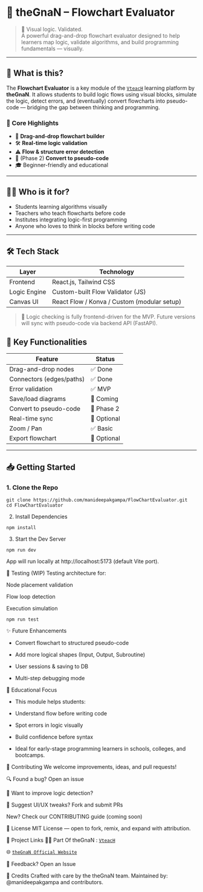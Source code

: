 # 🔄 theGnaN – Flowchart Evaluator

> 🎯 Visual logic. Validated.  
> A powerful drag-and-drop flowchart evaluator designed to help learners map logic, validate algorithms, and build programming fundamentals — visually.

---

## 🚀 What is this?

The **Flowchart Evaluator** is a key module of the [`VteacH`](https://github.com/theGnaNtechHub/VteacH) learning platform by **theGnaN**. It allows students to build logic flows using visual blocks, simulate the logic, detect errors, and (eventually) convert flowcharts into pseudo-code — bridging the gap between thinking and programming.

### 🌟 Core Highlights

- 🧩 **Drag-and-drop flowchart builder**
- 🛠️ **Real-time logic validation**
- ⚠️ **Flow & structure error detection**
- 🔄 (Phase 2) **Convert to pseudo-code**
- 🎓 Beginner-friendly and educational

---

## 🧑‍💻 Who is it for?

- Students learning algorithms visually
- Teachers who teach flowcharts before code
- Institutes integrating logic-first programming
- Anyone who loves to think in blocks before writing code

---

## 🛠️ Tech Stack

| Layer        | Technology                                  |
| ------------ | ------------------------------------------- |
| Frontend     | React.js, Tailwind CSS                      |
| Logic Engine | Custom-built Flow Validator (JS)            |
| Canvas UI    | React Flow / Konva / Custom (modular setup) |

> 🧠 Logic checking is fully frontend-driven for the MVP. Future versions will sync with pseudo-code via backend API (FastAPI).

## 📐 Key Functionalities

| Feature                  | Status      |
| ------------------------ | ----------- |
| Drag-and-drop nodes      | ✅ Done     |
| Connectors (edges/paths) | ✅ Done     |
| Error validation         | ✅ MVP      |
| Save/load diagrams       | 🔲 Coming   |
| Convert to pseudo-code   | 🔲 Phase 2  |
| Real-time sync           | 🔲 Optional |
| Zoom / Pan               | ✅ Basic    |
| Export flowchart         | 🔲 Optional |

---

## 📥 Getting Started

### 1. Clone the Repo

```
git clone https://github.com/manideepakgampa/FlowChartEvaluator.git
cd FlowChartEvaluator
```

2. Install Dependencies

```
npm install
```

3. Start the Dev Server

```
npm run dev
```

App will run locally at http://localhost:5173 (default Vite port).

🧪 Testing (WIP)
Testing architecture for:

Node placement validation

Flow loop detection

Execution simulation

```
npm run test
```

✨ Future Enhancements

- Convert flowchart to structured pseudo-code

- Add more logical shapes (Input, Output, Subroutine)

- User sessions & saving to DB

- Multi-step debugging mode

🧠 Educational Focus

- This module helps students:

- Understand flow before writing code

- Spot errors in logic visually

- Build confidence before syntax

- Ideal for early-stage programming learners in schools, colleges, and bootcamps.

🤝 Contributing
We welcome improvements, ideas, and pull requests!

🔍 Found a bug? Open an issue

🧠 Want to improve logic detection?

🎨 Suggest UI/UX tweaks? Fork and submit PRs

New? Check our CONTRIBUTING guide (coming soon)

📄 License
MIT License — open to fork, remix, and expand with attribution.

🔗 Project Links
👨‍🏫 Part Of theGnaN : [`VteacH`](https://github.com/theGnaNtechHub/VteacH)

🌐 [`theGnaN Official Website`](https://www.thegnan.in)

💬 Feedback? Open an Issue

🙌 Credits
Crafted with care by the theGnaN team.
Maintained by: @manideepakgampa and contributors.
